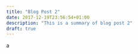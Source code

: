 ```yaml
---
title: "Blog Post 2"
date: 2017-12-19T23:56:54+01:00
description: "This is a summary of blog post 2"
draft: true
---
```

a
